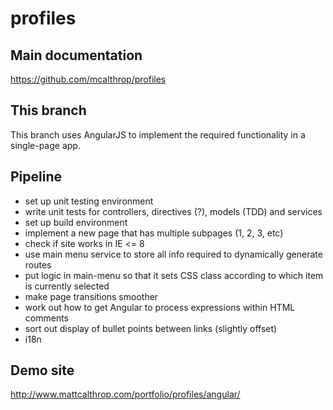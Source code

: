 profiles
====

## Main documentation
https://github.com/mcalthrop/profiles

## This branch
This branch uses AngularJS to implement the required functionality in a single-page app.

## Pipeline
- set up unit testing environment
- write unit tests for controllers, directives (?), models (TDD) and services
- set up build environment
- implement a new page that has multiple subpages (1, 2, 3, etc)
- check if site works in IE <= 8
- use main menu service to store all info required to dynamically generate routes
- put logic in main-menu so that it sets CSS class according to which item is currently selected
- make page transitions smoother
- work out how to get Angular to process expressions within HTML comments
- sort out display of bullet points between links (slightly offset)
- i18n

## Demo site
http://www.mattcalthrop.com/portfolio/profiles/angular/
